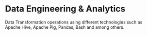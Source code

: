 # Data Engineering & Analytics

Data Transformation operations using different technologies such as Apache Hive, Apache Pig, Pandas, Bash and among others.
